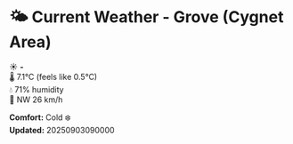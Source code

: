 # 🌤️ Current Weather - Grove (Cygnet Area)

☀️ **-**  
🌡️ 7.1°C (feels like 0.5°C)  
💧 71% humidity  
💨 NW 26 km/h  

**Comfort:** Cold ❄️  
**Updated:** 20250903090000
